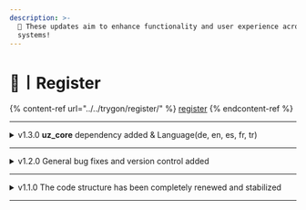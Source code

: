 ```yaml
---
description: >-
  🚀 These updates aim to enhance functionality and user experience across our
  systems!
---
```


# 🤖〡Register

{% content-ref url="../../trygon/register/" %}
[register](../../trygon/register/)
{% endcontent-ref %}

***

<details>

<summary>v1.3.0  <strong>uz_core</strong> dependency added &#x26; Language(de, en, es, fr, tr)</summary>



</details>

***

<details>

<summary>v1.2.0 General bug fixes and version control added</summary>



</details>

***

<details>

<summary>v1.1.0 The code structure has been completely renewed and stabilized</summary>



</details>

***
